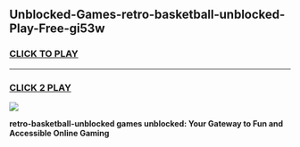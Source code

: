 
## Unblocked-Games-retro-basketball-unblocked-Play-Free-gi53w
<h3>
<a href="https://premium76.site?title=retro-basketball-unblocked&ref=12A">CLICK TO PLAY</a></h3>
<hr>

<h3>
<a href="https://premium76.site?title=retro-basketball-unblocked&ref=12A">CLICK 2 PLAY</a>
  
</h3>

<a href="https://premium76.site?title=retro-basketball-unblocked&ref=12A"><img src="https://clearcache.store/games.png"></a>


**retro-basketball-unblocked games unblocked: Your Gateway to Fun and Accessible Online Gaming**
